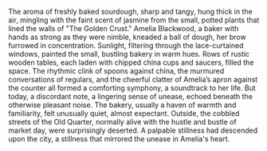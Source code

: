 The aroma of freshly baked sourdough, sharp and tangy, hung thick in the air, mingling with the faint scent of jasmine from the small, potted plants that lined the walls of "The Golden Crust."  Amelia Blackwood, a baker with hands as strong as they were nimble, kneaded a ball of dough, her brow furrowed in concentration.  Sunlight, filtering through the lace-curtained windows, painted the small, bustling bakery in warm hues.  Rows of rustic wooden tables, each laden with chipped china cups and saucers, filled the space.  The rhythmic clink of spoons against china, the murmured conversations of regulars, and the cheerful clatter of Amelia’s apron against the counter all formed a comforting symphony, a soundtrack to her life.  But today, a discordant note, a lingering sense of unease, echoed beneath the otherwise pleasant noise.  The bakery, usually a haven of warmth and familiarity, felt unusually quiet, almost expectant.  Outside, the cobbled streets of the Old Quarter, normally alive with the hustle and bustle of market day, were surprisingly deserted.  A palpable stillness had descended upon the city, a stillness that mirrored the unease in Amelia's heart.
